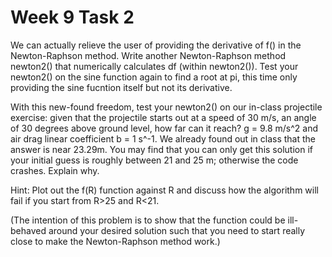 # Week 9 Task 2
We can actually relieve the user of providing the derivative of f() in the Newton-Raphson method. Write another Newton-Raphson method newton2() that numerically calculates df (within  newton2()). Test your newton2() on the sine function again to find a root at pi, this time only providing the sine fucntion itself but not its derivative.

With this new-found freedom, test your newton2() on our in-class projectile exercise: given that the projectile starts out at a speed of 30 m/s, an angle of 30 degrees above ground level, how far can it reach? g = 9.8 m/s^2 and air drag linear coefficient b = 1 s^-1. We already found out in class that the answer is near 23.29m. You may find that you can only get this solution if your initial guess is roughly between 21 and 25 m; otherwise the code crashes. Explain why. 

Hint: Plot out the f(R) function against R and discuss how the algorithm will fail if you start from R>25 and R<21.

(The intention of this problem is to show that the function could be ill-behaved around your desired solution such that you need to start really close to make the Newton-Raphson method work.)